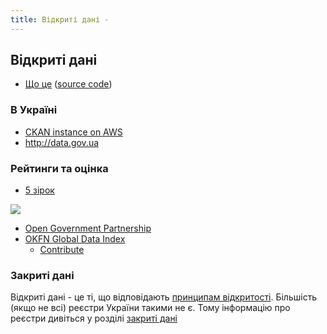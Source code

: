 ```yaml
---
title: Відкриті дані - 
---
```


## Відкриті дані

* [Що це](http://opendefinition.org/od/) ([source code](https://github.com/okfn/opendefinition/tree/gh-pages/od))

### В Україні

* [CKAN instance on AWS](http://54.149.241.81/uk_UA/dataset)
* http://data.gov.ua

### Рейтинги та оцінка

* [5 зірок](http://5stardata.info/)

![](http://5stardata.info/5star-steps.png)

* [Open Government Partnership](http://www.opengovpartnership.org/how-it-works/action-plans)
* [OKFN Global Data Index](http://index.okfn.org/)
  * [Contribute](http://global.census.okfn.org/)

### Закриті дані

Відкриті дані - це ті, що відповідають [принципам відкритості](http://opendefinition.org/od/).
Більшість (якщо не всі) реєстри України такими не є. Тому інформацію про реєстри дивіться у розділі [закриті дані](closed-data.html)

